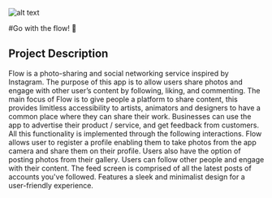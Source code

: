 
![alt text](https://i.ibb.co/Rzwjt3w/flow-w.png)


#Go with the flow! 🤍

## Project Description 

Flow is a photo-sharing and social networking service inspired by Instagram. The purpose of this app is to allow users share photos and engage with other user’s content by following, liking, and commenting. The main focus of Flow is to give people a platform to share content, this provides limitless accessibility to artists, animators and designers to have a common place where they can share their work. Businesses can use the app to advertise their product / service, and get feedback from customers. All this functionality is implemented through the following interactions. Flow allows user to register a profile enabling them to take photos from the app camera and share them on their profile. Users also have the option of posting photos from their gallery. Users can follow other people and engage with their content. The feed screen is comprised of all the latest posts of accounts you've followed. Features a sleek and minimalist design for a user-friendly experience. 
